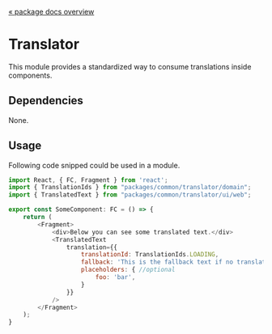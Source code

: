 [« package docs overview](../README.md)

# Translator
This module provides a standardized way to consume translations inside components.

## Dependencies 
None.

## Usage
Following code snipped could be used in a module.
```javascript
import React, { FC, Fragment } from 'react';
import { TranslationIds } from "packages/common/translator/domain";
import { TranslatedText } from "packages/common/translator/ui/web";

export const SomeComponent: FC = () => {
    return (
        <Fragment>
            <div>Below you can see some translated text.</div>
            <TranslatedText
                translation={{
                    translationId: TranslationIds.LOADING,
                    fallback: 'This is the fallback text if no translation was found.', //optional
                    placeholders: { //optional
                        foo: 'bar',
                    }
                }}
            />
        </Fragment>
    );
}
```

